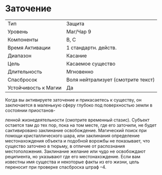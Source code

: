 
# Заточение

| | |
|---|---|
|Тип|Защита|
|Уровень| Маг/Чар 9|
|Компоненты| В, С|
|Время Активации| 1 стандартн. действ.|
|Диапазон| Касание|
|Цель| Касаемое существо|
|Длительность| Мгновенно|
|Спасбросок| Воля нейтрализует (смотрите текст)|
|Устойчивость к Магии| Да|

Когда вы активируете заточение и прикасаетесь к существу, он заключается в
маленькую сферу глубоко под поверхностью земли в состоянии приостанов-

ленной жизнедеятельности (смотрите
временный стазис). Субъект остается
там до тех пор, пока на том месте, где его
заточили, не будет сактивировано заклинание освобождение. Магический поиск
при помощи кристаллического шара,
или заклинания определение местонахождения объекта и подобной ворожбы
не показывает, что существо заточено в
тюрьму, в отличие от распознания местоположения. Заклинание желание
или чудо не освобождают реципиента,
но указывают где его местонахождение.
Если вам известны имя существа и некоторые факты из его жизни, цель переносит при проверке спасброска штраф –4.